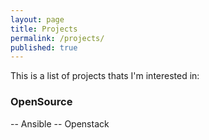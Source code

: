 ```yaml
---
layout: page
title: Projects
permalink: /projects/
published: true
---
```



This is a list of projects thats I'm interested in:

### OpenSource
-- Ansible
-- Openstack
